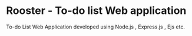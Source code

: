 # Rooster - To-do list Web application
To-do List Web Application developed using Node.js , Express.js , Ejs etc.
